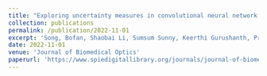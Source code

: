 ```yaml
---
title: "Exploring uncertainty measures in convolutional neural network for semantic segmentation of oral cancer images"
collection: publications
permalink: /publication/2022-11-01
excerpt: 'Song, Bofan, Shaobai Li, Sumsum Sunny, Keerthi Gurushanth, Pramila Mendonca, Nirza Mukhia, Sanjana Patrick et al. "Exploring uncertainty measures in convolutional neural network for semantic segmentation of oral cancer images." Journal of Biomedical Optics 27, no. 11 (2022): 115001.'
date: 2022-11-01
venue: 'Journal of Biomedical Optics'
paperurl: 'https://www.spiedigitallibrary.org/journals/journal-of-biomedical-optics/volume-27/issue-11/115001/Exploring-uncertainty-measures-in-convolutional-neural-network-for-semantic-segmentation/10.1117/1.JBO.27.11.115001.full'
---
```


